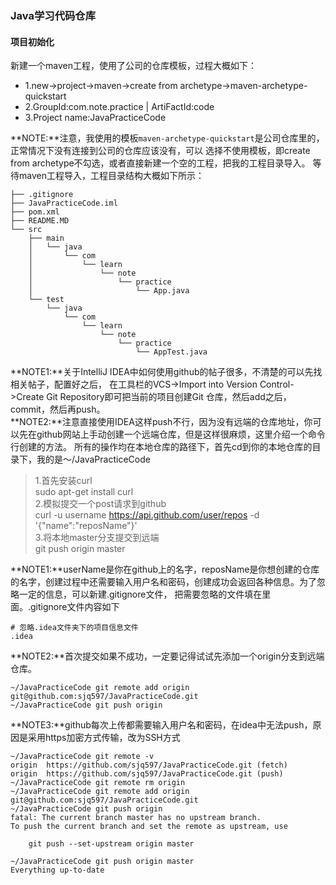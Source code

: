 ### Java学习代码仓库

#### 项目初始化
新建一个maven工程，使用了公司的仓库模板，过程大概如下：
* 1.new->project->maven->create from archetype->maven-archetype-quickstart
* 2.GroupId:com.note.practice | ArtiFactId:code
* 3.Project name:JavaPracticeCode

**NOTE:**注意，我使用的模板`maven-archetype-quickstart`是公司仓库里的，正常情况下没有连接到公司的仓库应该没有，可以
选择不使用模板，即create from archetype不勾选，或者直接新建一个空的工程，把我的工程目录导入。
等待maven工程导入，工程目录结构大概如下所示：
```
├── .gitignore
├── JavaPracticeCode.iml
├── pom.xml
├── README.MD
└── src
    ├── main
    │   └── java
    │       └── com
    │           └── learn
    │               └── note
    │                   └── practice
    │                       └── App.java
    └── test
        └── java
            └── com
                └── learn
                    └── note
                        └── practice
                            └── AppTest.java

```
**NOTE1:**关于IntelliJ IDEA中如何使用github的帖子很多，不清楚的可以先找相关帖子，配置好之后，
在工具栏的VCS->Import into Version Control->Create Git Repository即可把当前的项目创建Git
仓库，然后add之后，commit，然后再push。  
**NOTE2:**注意直接使用IDEA这样push不行，因为没有远端的仓库地址，你可以先在github网站上手动创建一个远端仓库，但是这样很麻烦，这里介绍一个命令行创建的方法。
所有的操作均在本地仓库的路径下，首先cd到你的本地仓库的目录下，我的是～/JavaPracticeCode
> 1.首先安装curl  
>  sudo apt-get install curl  
> 2.模拟提交一个post请求到github  
> curl -u username https://api.github.com/user/repos -d '{"name":"reposName"}'  
> 3.将本地master分支提交到远端  
> git push origin master

**NOTE1:**userName是你在github上的名字，reposName是你想创建的仓库的名字，创建过程中还需要输入用户名和密码，创建成功会返回各种信息。为了忽略一定的信息，可以新建.gitignore文件，
把需要忽略的文件填在里面。.gitignore文件内容如下
```
# 忽略.idea文件夹下的项目信息文件
.idea
```
**NOTE2:**首次提交如果不成功，一定要记得试试先添加一个origin分支到远端仓库。
```
~/JavaPracticeCode git remote add origin git@github.com:sjq597/JavaPracticeCode.git
~/JavaPracticeCode git push origin
```
**NOTE3:**github每次上传都需要输入用户名和密码，在idea中无法push，原因是采用https加密方式传输，改为SSH方式
```shell
~/JavaPracticeCode git remote -v
origin	https://github.com/sjq597/JavaPracticeCode.git (fetch)
origin	https://github.com/sjq597/JavaPracticeCode.git (push)
~/JavaPracticeCode git remote rm origin
~/JavaPracticeCode git remote add origin git@github.com:sjq597/JavaPracticeCode.git
~/JavaPracticeCode git push origin
fatal: The current branch master has no upstream branch.
To push the current branch and set the remote as upstream, use

    git push --set-upstream origin master

~/JavaPracticeCode git push origin master
Everything up-to-date
```
